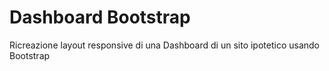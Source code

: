 # Dashboard Bootstrap

Ricreazione layout responsive di una Dashboard di un sito ipotetico usando Bootstrap
